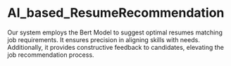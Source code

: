 # AI_based_ResumeRecommendation
Our system employs the Bert Model to suggest optimal resumes matching job requirements. It ensures precision in aligning skills with needs. Additionally, it provides constructive feedback to candidates, elevating the job recommendation process.
